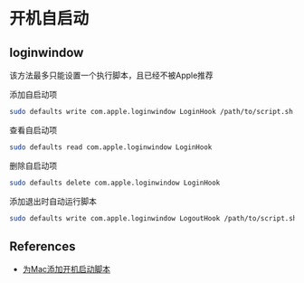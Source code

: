 # 开机自启动

## loginwindow

该方法最多只能设置一个执行脚本，且已经不被Apple推荐

添加自启动项

```sh
sudo defaults write com.apple.loginwindow LoginHook /path/to/script.sh
```

查看自启动项

```sh
sudo defaults read com.apple.loginwindow LoginHook
```

删除自启动项

```sh
sudo defaults delete com.apple.loginwindow LoginHook
```

添加退出时自动运行脚本

```sh
sudo defaults write com.apple.loginwindow LogoutHook /path/to/script.sh
```

## References

* [为Mac添加开机启动脚本](http://liuley.cn/%E6%8A%80%E6%9C%AF/2016/03/25/autorun-shellscript-when-start-mac.html)
